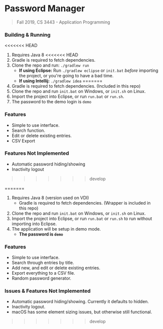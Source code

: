# Password Manager
> Fall 2019, CS 3443 - Application Programming

### Building & Running
<<<<<<< HEAD
1. Requires Java 8
<<<<<<< HEAD
2. Gradle is required to fetch dependencies. 
3. Clone the repo and run: `./gradlew run`  
	- **If using Eclipse:** Run `./gradlew eclipse` or `init.bat` _before_ importing the project, 
	or you're going to have a bad time.  
	- **If using Intellij:** `./gradlew idea`
=======
2. Gradle is required to fetch dependencies. (Included in this repo)
3. Clone the repo and run `init.bat` on Windows, or `init.sh` on Linux.  
4. Import the project into Eclipse, or run `run.bat` or `run.sh`.
5. The password to the demo login is `demo`

### Features
- Simple to use interface.
- Search function.
- Edit or delete existing entries.
- CSV Export

### Features Not Implemented
- Automatic password hiding/showing
- Inactivity logout
>>>>>>> develop

=======
1. Requires Java 8 (version used on VDI)
	- Gradle is required to fetch dependencies. (Wrapper is included in this repo)
2. Clone the repo and run `init.bat` on Windows, or `init.sh` on Linux.  
3. Import the project into Eclipse, or run `run.bat` or `run.sh` to run without importing into Eclipse.
4. The application will be setup in demo mode. 
    - **The password is `demo`**

### Features
- Simple to use interface. 
- Search through entries by title.
- Add new, and edit or delete existing entries.
- Export everything to a CSV file.
- Random password generator.

### Issues & Features Not Implemented
- Automatic password hiding/showing. Currently it defaults to hidden.
- Inactivity logout.
- macOS has some element sizing issues, but otherwise still functional.
>>>>>>> develop

